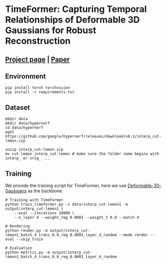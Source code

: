 # TimeFormer: Capturing Temporal Relationships of Deformable 3D Gaussians for Robust Reconstruction

## [Project page](https://patrickddj.github.io/TimeFormer/) | [Paper](https://arxiv.org/abs/2411.11941)


## Environment
```shell
pip install torch torchvision
pip install -r requirements.txt
```


## Dataset
```shell
mkdir data
mkdir data/hypernerf
cd data/hypernerf
wget https://github.com/google/hypernerf/releases/download/v0.1/interp_cut-lemon.zip 

unzip interp_cut-lemon.zip 
mv cut-lemon interp_cut-lemon # make sure the folder name begins with interp_ or vrig_ ...
```


## Training
We provide the training script for TimeFormer, here we use [Deformable-3D-Gaussians](https://github.com/ingra14m/Deformable-3D-Gaussians) as the backbone.
```shell
# Training with TimeFormer
python train_timeformer.py -s data/interp_cut-lemon1 -m output/interp_cut-lemon1 \
    --eval --iterations 20000 \
    --n_layer 4 --weight_reg 0.0001 --weight_t 0.8 --batch 4

# Rendering
python render.py -m output/interp_cut-lemon1_batch_4_trans_0.8_reg_0.0001_layer_4_random --mode render --eval --skip_train

# Evaluation
python metrics.py -m output/interp_cut-lemon1_batch_4_trans_0.8_reg_0.0001_layer_4_random
```
